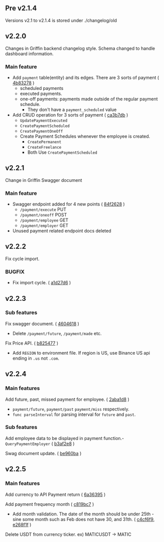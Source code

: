 ## Pre v2.1.4

Versions v2.1 to v2.1.4 is stored under ./changelog/old

## v2.2.0

Changes in Griffin backend changelog style. 
Schema changed to handle dashboard information. 

### Main feature
- Add `payment` table(entity) and its edges. There are 3 sorts of payment ( [4b83278]() )
  - scheduled payments
  - executed payments.
  - one-off payments: payments made outside of the regular payment schedule.
    - They don't have a `payment_scheduled` value
- Add CRUD operation for 3 sorts of payment ( [ca3b7db]() )
  - `UpdatePaymentExecuted`
  - `CreatePaymentScheduled`
  - `CreatePaymentOneOff`
  - Create Payment Schedules whenever the employee is created.
    - `CreatePermanent` 
    - `CreateFreelance`
    - Both Use `CreatePaymentScheduled`
  
## v2.2.1

Change in Griffin Swagger document

### Main feature
- Swagger endpoint added for 4 new points ( [84f2628]() )
  - `/payment/execute` PUT
  - `/payment/oneoff` POST
  - `/payment/employee` GET
  - `/payment/employer` GET
- Unused payment related endpoint docs deleted

## v2.2.2

Fix cycle import. 

### BUGFIX
- Fix import cycle. ( [a1d27d6]() )

## v2.2.3

### Sub features

Fix swagger document. ( [4604618]() ) 
- Delete `/payment/future`, `/payment/made` etc.

Fix Price API. ( [b825477]() )
- Add `REGION` to environment file. If region is US, use Binance US api ending in `.us` not `.com`.

## v2.2.4

### Main features

Add future, past, missed payment for employee. ( [2aba1d8]() )
- `payment/future`, `payment/past` `payment/miss` respectively. 
- `func parseInterval` for parsing interval for `future` and `past`.

### Sub features
Add employee data to be displayed in payment function.- `QueryPaymentEmployer` ( [b3af2e8]() )

Swag document update. ( [be960ba]() )

## v2.2.5

### Main features

Add currency to API Payment return ( [6a36395]() )

Add payment frequency month ( [c819bc7]() )
- Add month validation. The date of the month should be under 25th - sine some month such as Feb does not have 30, and 31th. ( [c4cf6f9](), [e268f1f]() )

Delete USDT from currency ticker. ex) MATICUSDT -> MATIC
